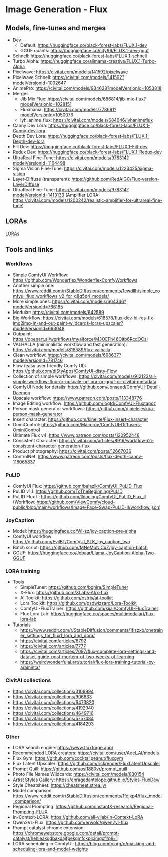 # Image Generation - Flux

## Models, fine-tunes and merges
- Dev
  - Default: https://huggingface.co/black-forest-labs/FLUX.1-dev
  - GGUF quants: https://huggingface.co/city96/FLUX.1-dev-gguf
- Schnell: https://huggingface.co/black-forest-labs/FLUX.1-schnell
- Turbo Alpha: https://huggingface.co/alimama-creative/FLUX.1-Turbo-Alpha
- Pixelwave: https://civitai.com/models/141592/pixelwave
- Pixelwave Schnell: https://civitai.com/models/141592?modelVersionId=1002647
- AnimePro: https://civitai.com/models/934628?modelVersionId=1053818
- Merges
  - Jib Mix Flux: https://civitai.com/models/686814/jib-mix-flux?modelVersionId=1028151
  - Fluxmania: https://civitai.com/models/778691?modelVersionId=1050076
  - lyh_anime_flux: https://civitai.com/models/684646/lyhanimeflux
- Canny Dev Lora: https://huggingface.co/black-forest-labs/FLUX.1-Canny-dev-lora
- Depth Dev Lora: https://huggingface.co/black-forest-labs/FLUX.1-Depth-dev-lora
- Fill Dev: https://huggingface.co/black-forest-labs/FLUX.1-Fill-dev
- Redux Dev: https://huggingface.co/black-forest-labs/FLUX.1-Redux-dev
- UltraReal Fine-Tune: https://civitai.com/models/978314?modelVersionId=1164498
- Sigma Vision Fine-Tune: https://civitai.com/models/1223425/sigma-vision
- Layer-Diffuse (transparent): https://github.com/RedAIGC/Flux-version-LayerDiffuse
- UltraReal Fine-Tune: https://civitai.com/models/978314?modelVersionId=1413133 (Amplifier LORA: https://civitai.com/models/1200242/realistic-amplifier-for-ultrareal-fine-tune)
  
## LORAs

[LORAs](AI-Resources-Flux-SD-LORAs.md)

## Tools and links

### Workflows
- Simple ComfyUI Workflow: https://github.com/Wonderflex/WonderflexComfyWorkflows
- Another simple one: https://www.reddit.com/r/StableDiffusion/comments/1ewdllh/simple_comfyui_flux_workflows_v2_for_q8q5q4_models/
- More simple ones: https://civitai.com/models/664346?modelVersionId=766185
- Modular: https://civitai.com/models/642589
- Big Workflow: https://civitai.com/models/618578/flux-dev-hi-res-fix-img2img-in-and-out-paint-wildcards-loras-upscaler?modelVersionId=693048
- Outpaint: https://openart.ai/workflows/myaiforce/M3OEFh46Ojtb6RcdOCsI
- VALHALLA (minimalistic workflow and fast generation): https://civitai.com/models/818589/flux-valhalla
- Clean workflow: https://civitai.com/models/698637?modelVersionId=781746
- Flow (easy user friendly Comfy UI): https://github.com/diStyApps/ComfyUI-disty-Flow
- Collection of simple workflows: https://civitai.com/models/912123/all-simple-workflow-flux-or-upscale-or-lora-or-gguf-or-civitai-metadata
- ComfyUI Node for details: https://github.com/Jonseed/ComfyUI-Detail-Daemon
- Upscale workflow: https://www.patreon.com/posts/113348776
- Image Editing workflow: https://github.com/logtd/ComfyUI-Fluxtapoz
- Person mask generator workflows: https://github.com/djbielejeski/a-person-mask-generator
- Insert character: https://github.com/kinelite/Flux-insert-character
- OmniControl: https://github.com/Macoron/ComfyUI-Diffusers-OminiControl
- Ultimate Flux v4: https://www.patreon.com/posts/120952448
- Consistent Character: https://civitai.com/articles/8916/workflow-i2i-consistent-character-generation-flux
- Product photography: https://civitai.com/posts/12667036
- ControlNet: https://www.patreon.com/posts/flux-depth-canny-118065837

### PuLID
- ComfyUI Flux: https://github.com/balazik/ComfyUI-PuLID-Flux
- PuLID v1.1: https://github.com/ToTheBeginning/PuLID
- PuLID Flux II: https://github.com/lldacing/ComfyUI_PuLID_Flux_ll (Workflow: https://github.com/ViewComfy/cloud-public/blob/main/workflows/Image-Face-Swap-PuLID-II/workflow.json)

### JoyCaption 
- Model: https://huggingface.co/Wi-zz/joy-caption-pre-alpha
- ComfyUI workflow: https://github.com/EvilBT/ComfyUI_SLK_joy_caption_two
- Batch script: https://github.com/MNeMoNiCuZ/joy-caption-batch
- GGUF: https://huggingface.co/Jobaar/Llama-JoyCaption-Alpha-Two-GGUF

### LORA training
- Tools
  - SimpleTuner: https://github.com/bghira/SimpleTuner
  - X-Flux: https://github.com/XLabs-AI/x-flux
  - AI Toolkit: https://github.com/ostris/ai-toolkit
  - Lora Toolkit: https://github.com/psdwizzard/Lora-Toolkit
  - ComfyUI-FluxTrainer: https://github.com/kijai/ComfyUI-FluxTrainer
  - Flux Lora Lab: https://huggingface.co/spaces/multimodalart/flux-lora-lab
- Tutorials 
  - https://www.reddit.com/r/StableDiffusion/comments/1fiszxb/onetrainer_settings_for_flux1_lora_and_dora/
  - https://civitai.com/articles/6792
  - https://civitai.com/articles/7777
  - https://civitai.com/articles/7097/flux-complete-lora-settings-and-dataset-guide-post-mortem-of-two-weeks-of-learning
  - https://weirdwonderfulai.art/tutorial/flux-lora-training-tutorial-by-araminta/

### CivitAI collections
- https://civitai.com/collections/3109994
- https://civitai.com/collections/906833
- https://civitai.com/collections/6473820
- https://civitai.com/collections/4192940
- https://civitai.com/collections/4649716
- https://civitai.com/collections/5757484
- https://civitai.com/collections/4184293

### Other
- LORA search engine: https://www.fluxforge.app/
- Recommended LORA creators: https://civitai.com/user/Adel_AI/models
- Flux Gym: https://github.com/cocktailpeanut/fluxgym
- Flux Latent Upscaler: https://github.com/rickrender/FluxLatentUpscaler
- Prompt Quill: https://github.com/osi1880vr/prompt_quill
- Photo File Names Wildcards: https://civitai.com/models/830154
- Artist Styles Gallery: https://enragedantelope.github.io/Styles-FluxDev/
- Style Cheatsheet: https://cheatsheet.strea.ly/
- Model comparison: https://www.reddit.com/r/StableDiffusion/comments/1fdjkp4/flux_model_comparison/
- Regional Prompting: https://github.com/instantX-research/Regional-Prompting-FLUX
- In-Context-LORA: https://github.com/ali-vilab/In-Context-LoRA
- Qwen2VL-Flux: https://github.com/erwold/qwen2vl-flux
- Prompt catalyst chrome extension: https://chromewebstore.google.com/detail/prompt-catalyst/hehieakgdbakdajfpekgmfckplcjmgcf?pli=1
- LORA scheduling in ComfyUI: https://blog.comfy.org/p/masking-and-scheduling-lora-and-model-weights
